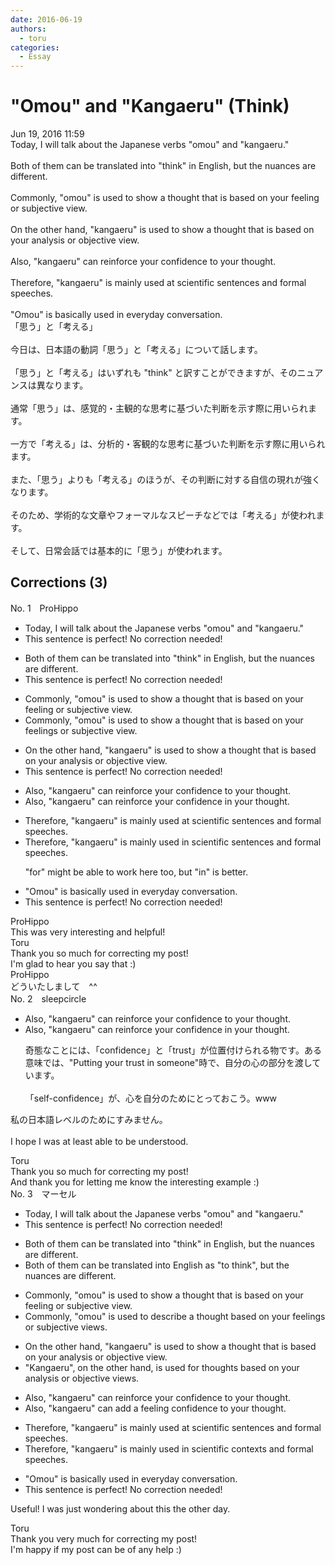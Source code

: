 ```yaml
---
date: 2016-06-19
authors:
  - toru
categories:
  - Essay
---
```


<h1 id="subject_show">"Omou" and "Kangaeru" (Think)</h1>
<div class="date">Jun 19, 2016 11:59</div>
<div id="post"><div id="body_show_ori">
Today, I will talk about the Japanese verbs "omou" and "kangaeru."<br/><br/>Both of them can be translated into "think" in English, but the nuances are different.<br/><br/>Commonly, "omou" is used to show a thought that is based on your feeling or subjective view.<br/><br/>On the other hand, "kangaeru" is used to show a thought that is based on your analysis or objective view.<br/><br/>Also, "kangaeru" can reinforce your confidence to your thought.<br/><br/>Therefore, "kangaeru" is mainly used at scientific sentences and formal speeches.<br/><br/>"Omou" is basically used in everyday conversation.
</div></div>

<!-- more -->

<div id="post_ja"><div id="body_show_mo">
「思う」と「考える」<br/><br/>今日は、日本語の動詞「思う」と「考える」について話します。<br/><br/>「思う」と「考える」はいずれも "think" と訳すことができますが、そのニュアンスは異なります。<br/><br/>通常「思う」は、感覚的・主観的な思考に基づいた判断を示す際に用いられます。<br/><br/>一方で「考える」は、分析的・客観的な思考に基づいた判断を示す際に用いられます。<br/><br/>また、「思う」よりも「考える」のほうが、その判断に対する自信の現れが強くなります。<br/><br/>そのため、学術的な文章やフォーマルなスピーチなどでは「考える」が使われます。<br/><br/>そして、日常会話では基本的に「思う」が使われます。
</div></div>

## Corrections (3)
<div id="block"><div class="first_name"> No. 1　<span class="just_name">ProHippo</span></div><div id="block2">
<ul class="correction_field">
<li class="incorrect">Today, I will talk about the Japanese verbs "omou" and "kangaeru."</li>
<li class="corrected perfect">This sentence is perfect! No correction needed!</li>
</ul>
<ul class="correction_field">
<li class="incorrect">Both of them can be translated into "think" in English, but the nuances are different.</li>
<li class="corrected perfect">This sentence is perfect! No correction needed!</li>
</ul>
<ul class="correction_field">
<li class="incorrect">Commonly, "omou" is used to show a thought that is based on your feeling or subjective view.</li>
<li class="corrected correct">
Commonly, "omou" is used to show a thought that is based on your feeling<span class="f_blue">s</span> or subjective view.
</li>
</ul>
<ul class="correction_field">
<li class="incorrect">On the other hand, "kangaeru" is used to show a thought that is based on your analysis or objective view.</li>
<li class="corrected perfect">This sentence is perfect! No correction needed!</li>
</ul>
<ul class="correction_field">
<li class="incorrect">Also, "kangaeru" can reinforce your confidence to your thought.</li>
<li class="corrected correct">
Also, "kangaeru" can reinforce your confidence <span class="f_blue">in</span> your thought.
</li>
</ul>
<ul class="correction_field">
<li class="incorrect">Therefore, "kangaeru" is mainly used at scientific sentences and formal speeches.</li>
<li class="corrected correct">
Therefore, "kangaeru" is mainly used <span class="f_blue">in</span> scientific sentences and formal speeches.
<p class="correction_comment">"for" might be able to work here too, but "in" is better.</p>
</li>
</ul>
<ul class="correction_field">
<li class="incorrect">"Omou" is basically used in everyday conversation.</li>
<li class="corrected perfect">This sentence is perfect! No correction needed!</li>
</ul>
</div><div class="name"><span class="just_name">ProHippo</span><br>
This was very interesting and helpful!
</div>
<div class="name"><span class="just_name">Toru</span><br>
Thank you so much for correcting my post!<br/>I'm glad to hear you say that :)
</div>
<div class="name"><span class="just_name">ProHippo</span><br>
どういたしまして　^^
</div>
</div>
<div id="block"><div class="first_name"> No. 2　<span class="just_name">sleepcircle</span></div><div id="block2">
<ul class="correction_field">
<li class="incorrect">Also, "kangaeru" can reinforce your confidence to your thought.</li>
<li class="corrected correct">
Also, "kangaeru" can reinforce your confidence in your thought.
<p class="correction_comment">奇態なことには、「confidence」と「trust」が位置付けられる物です。ある意味では、"Putting your trust in someone"時で、自分の心の部分を渡しています。<br/><br/>「self-confidence」が、心を自分のためにとっておこう。www</p>
</li>
</ul>
<p class="comment_small">
 私の日本語レベルのためにすみません。
 <br/>
 <br/>
 I hope I was at least able to be understood.
</p>

</div><div class="name"><span class="just_name">Toru</span><br>
Thank you so much for correcting my post!<br/>And thank you for letting me know the interesting example :)
</div>
</div>
<div id="block"><div class="first_name"> No. 3　<span class="just_name">マーセル</span></div><div id="block2">
<ul class="correction_field">
<li class="incorrect">Today, I will talk about the Japanese verbs "omou" and "kangaeru."</li>
<li class="corrected perfect">This sentence is perfect! No correction needed!</li>
</ul>
<ul class="correction_field">
<li class="incorrect">Both of them can be translated into "think" in English, but the nuances are different.</li>
<li class="corrected correct">
Both of them can be translated into <span class="f_blue">English as "to think"</span>, but the nuances are different.
</li>
</ul>
<ul class="correction_field">
<li class="incorrect">Commonly, "omou" is used to show a thought that is based on your feeling or subjective view.</li>
<li class="corrected correct">
Commonly, "omou" is used to <span class="f_blue">describe</span> a thought based on your feeling<span class="f_blue">s</span> or subjective view<span class="f_blue">s</span>.
</li>
</ul>
<ul class="correction_field">
<li class="incorrect">On the other hand, "kangaeru" is used to show a thought that is based on your analysis or objective view.</li>
<li class="corrected correct">
<span class="f_blue">"Kangaeru", on the other hand,</span> is used <span class="f_blue">for thoughts</span> based on your analysis or objective view<span class="f_blue">s</span>.
</li>
</ul>
<ul class="correction_field">
<li class="incorrect">Also, "kangaeru" can reinforce your confidence to your thought.</li>
<li class="corrected correct">
Also, "kangaeru" can <span class="f_blue">add a feeling</span> confidence to your thought.
</li>
</ul>
<ul class="correction_field">
<li class="incorrect">Therefore, "kangaeru" is mainly used at scientific sentences and formal speeches.</li>
<li class="corrected correct">
Therefore, "kangaeru" is mainly used <span class="f_blue">in scientific contexts</span> and formal speeches.
</li>
</ul>
<ul class="correction_field">
<li class="incorrect">"Omou" is basically used in everyday conversation.</li>
<li class="corrected perfect">This sentence is perfect! No correction needed!</li>
</ul>
<p class="comment_small">
 Useful! I was just wondering about this the other day.
</p>

</div><div class="name"><span class="just_name">Toru</span><br>
Thank you very much for correcting my post!<br/>I'm happy if my post can be of any help :)
</div>
</div>
